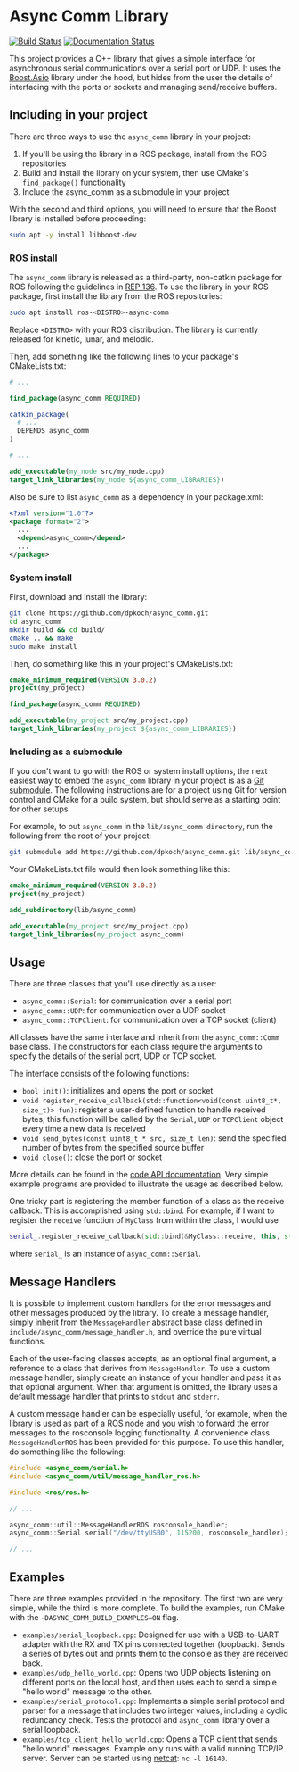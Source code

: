 # Async Comm Library

[![Build Status](http://build.ros.org/buildStatus/icon?job=Mdev__async_comm__ubuntu_bionic_amd64)](http://build.ros.org/job/Mdev__async_comm__ubuntu_bionic_amd64)
[![Documentation Status](https://codedocs.xyz/dpkoch/async_comm.svg)](https://codedocs.xyz/dpkoch/async_comm/)

This project provides a C++ library that gives a simple interface for asynchronous serial communications over a serial port or UDP.
It uses the [Boost.Asio](http://www.boost.org/doc/libs/master/doc/html/boost_asio.html) library under the hood, but hides from the user the details of interfacing with the ports or sockets and managing send/receive buffers.

## Including in your project

There are three ways to use the `async_comm` library in your project:

  1. If you'll be using the library in a ROS package, install from the ROS repositories
  2. Build and install the library on your system, then use CMake's `find_package()` functionality
  3. Include the async_comm as a submodule in your project

With the second and third options, you will need to ensure that the Boost library is installed before proceeding:

```bash
sudo apt -y install libboost-dev
```

### ROS install

The `async_comm` library is released as a third-party, non-catkin package for ROS following the guidelines in [REP 136](http://www.ros.org/reps/rep-0136.html). To use the library in your ROS package, first install the library from the ROS repositories:

```bash
sudo apt install ros-<DISTRO>-async-comm
```

Replace `<DISTRO>` with your ROS distribution. The library is currently released for kinetic, lunar, and melodic.

Then, add something like the following lines to your package's CMakeLists.txt:

```CMake
# ...

find_package(async_comm REQUIRED)

catkin_package(
  # ...
  DEPENDS async_comm
)

# ...

add_executable(my_node src/my_node.cpp)
target_link_libraries(my_node ${async_comm_LIBRARIES})
```

Also be sure to list `async_comm` as a dependency in your package.xml:

```XML
<?xml version="1.0"?>
<package format="2">
  ...
  <depend>async_comm</depend>
  ...
</package>
```

### System install

First, download and install the library:

```bash
git clone https://github.com/dpkoch/async_comm.git
cd async_comm
mkdir build && cd build/
cmake .. && make
sudo make install
```

Then, do something like this in your project's CMakeLists.txt:

```CMake
cmake_minimum_required(VERSION 3.0.2)
project(my_project)

find_package(async_comm REQUIRED)

add_executable(my_project src/my_project.cpp)
target_link_libraries(my_project ${async_comm_LIBRARIES})
```

### Including as a submodule

If you don't want to go with the ROS or system install options, the next easiest way to embed the `async_comm` library in your project is as a [Git submodule](https://git-scm.com/docs/gitsubmodules). The following instructions are for a project using Git for version control and CMake for a build system, but should serve as a starting point for other setups.

For example, to put `async_comm` in the `lib/async_comm directory`, run the following from the root of your project:

```bash
git submodule add https://github.com/dpkoch/async_comm.git lib/async_comm
```

Your CMakeLists.txt file would then look something like this:

```CMake
cmake_minimum_required(VERSION 3.0.2)
project(my_project)

add_subdirectory(lib/async_comm)

add_executable(my_project src/my_project.cpp)
target_link_libraries(my_project async_comm)
```

## Usage

There are three classes that you'll use directly as a user:

  - `async_comm::Serial`: for communication over a serial port
  - `async_comm::UDP`: for communication over a UDP socket
  - `async_comm::TCPClient`: for communication over a TCP socket (client)

All classes have the same interface and inherit from the `async_comm::Comm` base class.
The constructors for each class require the arguments to specify the details of the serial port, UDP or TCP socket.

The interface consists of the following functions:

  - `bool init()`: initializes and opens the port or socket
  - `void register_receive_callback(std::function<void(const uint8_t*, size_t)> fun)`: register a user-defined function to handle received bytes; this function will be called by the `Serial`, `UDP` or `TCPClient` object every time a new data is received
  - `void send_bytes(const uint8_t * src, size_t len)`: send the specified number of bytes from the specified source buffer
  - `void close()`: close the port or socket

More details can be found in the [code API documentation](https://codedocs.xyz/dpkoch/async_comm/).
Very simple example programs are provided to illustrate the usage as described below.

One tricky part is registering the member function of a class as the receive callback. This is accomplished using `std::bind`. For example, if I want to register the `receive` function of `MyClass` from within the class, I would use

```C++
serial_.register_receive_callback(std::bind(&MyClass::receive, this, std::placeholders::_1, std::placeholders::_2));
```

where `serial_` is an instance of `async_comm::Serial`.

## Message Handlers

It is possible to implement custom handlers for the error messages and other messages produced by the library. To create a message handler, simply inherit from the `MessageHandler` abstract base class defined in `include/async_comm/message_handler.h`, and override the pure virtual functions.

Each of the user-facing classes accepts, as an optional final argument, a reference to a class that derives from `MessageHandler`. To use a custom message handler, simply create an instance of your handler and pass it as that optional argument. When that argument is omitted, the library uses a default message handler that prints to `stdout` and `stderr`.

A custom message handler can be especially useful, for example, when the library is used as part of a ROS node and you wish to forward the error messages to the rosconsole logging functionality. A convenience class `MessageHandlerROS` has been provided for this purpose. To use this handler, do something like the following:

```C++
#include <async_comm/serial.h>
#include <async_comm/util/message_handler_ros.h>

#include <ros/ros.h>

// ...

async_comm::util::MessageHandlerROS rosconsole_handler;
async_comm::Serial serial("/dev/ttyUSB0", 115200, rosconsole_handler);

// ...
```

## Examples

There are three examples provided in the repository. The first two are very simple, while the third is more complete. To build the examples, run CMake with the `-DASYNC_COMM_BUILD_EXAMPLES=ON` flag.

  - `examples/serial_loopback.cpp`: Designed for use with a USB-to-UART adapter with the RX and TX pins connected together (loopback). Sends a series of bytes out and prints them to the console as they are received back.
  - `examples/udp_hello_world.cpp`: Opens two UDP objects listening on different ports on the local host, and then uses each to send a simple "hello world" message to the other.
  - `examples/serial_protocol.cpp`: Implements a simple serial protocol and parser for a message that includes two integer values, including a cyclic reduncancy check. Tests the protocol and `async_comm` library over a serial loopback.
  - `examples/tcp_client_hello_world.cpp`: Opens a TCP client that sends "hello world" messages. Example only runs with a valid running TCP/IP server. Server can be started using [netcat](https://en.wikipedia.org/wiki/Netcat): `nc -l 16140`.
